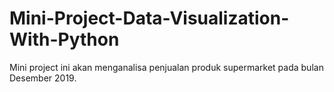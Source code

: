 # Mini-Project-Data-Visualization-With-Python
Mini project ini akan menganalisa penjualan produk supermarket pada bulan Desember 2019.
